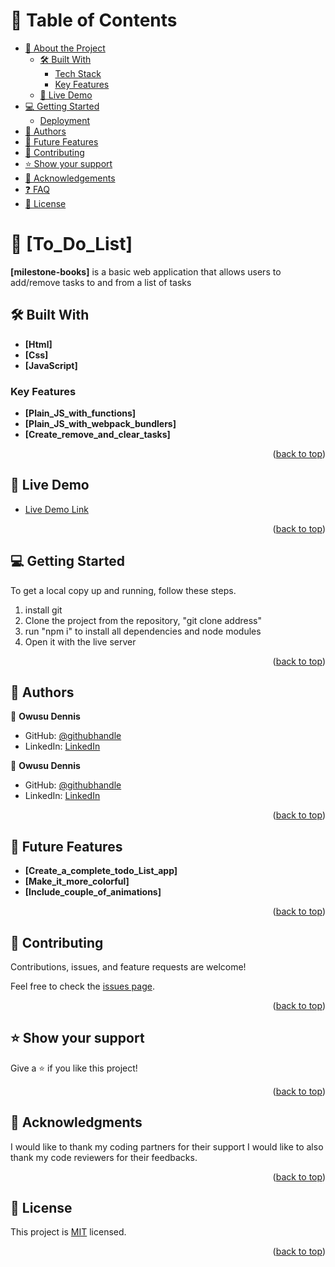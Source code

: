 
<a name="readme-top"></a>
# 📗 Table of Contents

- [📖 About the Project](#about-project)
  - [🛠 Built With](#built-with)
    - [Tech Stack](#tech-stack)
    - [Key Features](#key-features)
  - [🚀 Live Demo](#live-demo)
- [💻 Getting Started](#getting-started)
  - [Deployment](#triangular_flag_on_post-deployment)
- [👥 Authors](#authors)
- [🔭 Future Features](#future-features)
- [🤝 Contributing](#contributing)
- [⭐️ Show your support](#support)
- [🙏 Acknowledgements](#acknowledgements)
- [❓ FAQ](#faq)
- [📝 License](#license)

<!-- PROJECT DESCRIPTION -->

# 📖 [To_Do_List] <a name="about-project"></a>

**[milestone-books]** is a basic web application that allows users to add/remove tasks to and from a list of tasks

## 🛠 Built With <a name="built-with"></a>
- **[Html]**
- **[Css]**
- **[JavaScript]**

<!-- Features -->

### Key Features <a name="key-features"></a>

- **[Plain_JS_with_functions]**
- **[Plain_JS_with_webpack_bundlers]**
- **[Create_remove_and_clear_tasks]**

<p align="right">(<a href="#readme-top">back to top</a>)</p>

<!-- LIVE DEMO -->

## 🚀 Live Demo <a name="live-demo"></a>

- [Live Demo Link](https://til2to.github.io/todo-list/dist/)

<p align="right">(<a href="#readme-top">back to top</a>)</p>

<!-- GETTING STARTED -->

## 💻 Getting Started <a name="getting-started"></a>


To get a local copy up and running, follow these steps.
1. install git 
2. Clone the project from the repository, "git clone address"
3. run "npm i" to install all dependencies and node modules
4. Open it with the live server

<p align="right">(<a href="#readme-top">back to top</a>)</p>

<!-- AUTHORS -->

## 👥 Authors <a name="authors"></a>

👤 **Owusu Dennis**

- GitHub: [@githubhandle](https://github.com/til2to)
- LinkedIn: [LinkedIn](https://www.linkedin.com/in/dennis-owusu-835888206/
)

👤 **Owusu Dennis**

- GitHub: [@githubhandle](https://github.com/tomdan-ai)
- LinkedIn: [LinkedIn](https://www.linkedin.com/in/tom-udoh-a89046256/)

<p align="right">(<a href="#readme-top">back to top</a>)</p>

<!-- FUTURE FEATURES -->

## 🔭 Future Features <a name="future-features"></a>

- **[Create_a_complete_todo_List_app]**
- **[Make_it_more_colorful]**
- **[Include_couple_of_animations]**

<p align="right">(<a href="#readme-top">back to top</a>)</p>

<!-- CONTRIBUTING -->

## 🤝 Contributing <a name="contributing"></a>

Contributions, issues, and feature requests are welcome!

Feel free to check the [issues page](https://github.com/til2to/milestone-books/issues).

<p align="right">(<a href="#readme-top">back to top</a>)</p>

<!-- SUPPORT -->

## ⭐️ Show your support <a name="support"></a>

Give a ⭐️ if you like this project!

<p align="right">(<a href="#readme-top">back to top</a>)</p>

<!-- ACKNOWLEDGEMENTS -->

## 🙏 Acknowledgments <a name="acknowledgements"></a>

I would like to thank my coding partners for their support
I would like to also thank my code reviewers for their feedbacks.

<p align="right">(<a href="#readme-top">back to top</a>)</p>

<!-- LICENSE -->

## 📝 License <a name="license"></a>

This project is [MIT](https://choosealicense.com/licenses/mit/) licensed.

<p align="right">(<a href="#readme-top">back to top</a>)</p>


